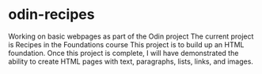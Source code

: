 # odin-recipes
Working on basic webpages as part of the Odin project
The current project is Recipes in the Foundations course
This project is to build up an HTML foundation.
Once this project is complete, I will have demonstrated the ability to create HTML pages with text, paragraphs, lists, links, and images.
